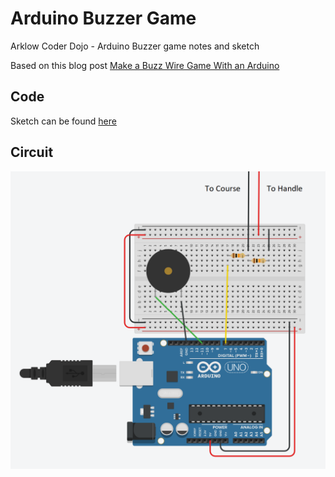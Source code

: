 # Arduino Buzzer Game

Arklow Coder Dojo - Arduino Buzzer game notes and sketch

Based on this blog post [Make a Buzz Wire Game With an Arduino](https://www.makeuseof.com/tag/make-buzz-wire-game-arduino/)

## Code

Sketch can be found [here](/buzzer_game.ino)

## Circuit

![Breadboard](/buzzer_game.png)



